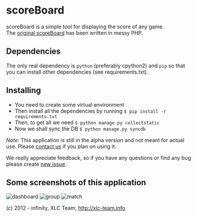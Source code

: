 scoreBoard
==========

scoreBoard is a simple tool for displaying the score of any game. <br>
The [original scoreBoard](https://github.com/xlcteam/scoreBoard-php) has been written in messy PHP.

## Dependencies
The only real dependency is `python` (preferably cpython2) and `pip` so that you
can install other dependencies (see requirements.txt).

## Installing
* You need to create some virtual environment
* Then install all the dependencies by running `$ pip install -r requirements.txt`
* Then, to get all we need `$ python manage.py collectstatic`
* Now we shall sync the DB `$ python manage.py syncdb`


*Note*: This application is still in the alpha version and not meant for actual use. Please [contact us](http://xlc-team.info/contact) if you plan on using it.

We really appreciate feedback, so if you have any questions or find any bug please create [new issue](https://github.com/xlcteam/scoreBoard/issues/new).

## Some screenshots of this application
![dashboard](https://raw.github.com/xlcteam/scoreboard/master/screenshots/0.png)
![group](https://raw.github.com/xlcteam/scoreboard/master/screenshots/5.png)
![match](https://raw.github.com/xlcteam/scoreboard/master/screenshots/7.png)

(c) 2012 - infinity, XLC Team, http://xlc-team.info
